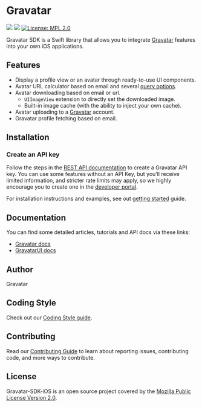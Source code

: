# Gravatar
[![](https://img.shields.io/endpoint?url=https%3A%2F%2Fswiftpackageindex.com%2Fapi%2Fpackages%2FAutomattic%2FGravatar-SDK-iOS%2Fbadge%3Ftype%3Dswift-versions)](https://swiftpackageindex.com/Automattic/Gravatar-SDK-iOS) 
[![](https://img.shields.io/endpoint?url=https%3A%2F%2Fswiftpackageindex.com%2Fapi%2Fpackages%2FAutomattic%2FGravatar-SDK-iOS%2Fbadge%3Ftype%3Dplatforms)](https://swiftpackageindex.com/Automattic/Gravatar-SDK-iOS)
[![License: MPL 2.0](https://img.shields.io/badge/License-MPL_2.0-brightgreen.svg)](https://opensource.org/licenses/MPL-2.0)


Gravatar SDK is a Swift library that allows you to integrate [Gravatar](https://gravatar.com/) features into your own iOS applications.

## Features

- Display a profile view or an avatar through ready-to-use UI components.
- Avatar URL calculator based on email and several [query options](https://docs.gravatar.com/general/images/).
- Avatar downloading based on email or url.
  - `UIImageView` extension to directly set the downloaded image.
  - Built-in image cache (with the ability to inject your own cache).
- Avatar uploading to a [Gravatar](https://gravatar.com/) account.
- Gravatar profile fetching based on email.

## Installation

### Create an API key

Follow the steps in the [REST API documentation](https://docs.gravatar.com/api/profiles/rest-api/) to create a Gravatar API key. You can use some features without an API Key, but you’ll receive limited information, and stricter rate limits may apply, so we highly encourage you to create one in the [developer portal](https://gravatar.com/developers/).

For installation instructions and examples, see out [getting started](Sources/Gravatar/Gravatar.docc/GettingStarted.md) guide.

## Documentation

You can find some detailed articles, tutorials and API docs via these links:

- [Gravatar docs](https://automattic.github.io/Gravatar-SDK-iOS/gravatar/documentation/gravatar/)
- [GravatarUI docs](https://automattic.github.io/Gravatar-SDK-iOS/gravatarui/documentation/gravatarui/)

## Author

Gravatar

## Coding Style

Check out our [Coding Style guide](CODINGSTYLE.md).

## Contributing

Read our [Contributing Guide](CONTRIBUTING.md) to learn about reporting issues, contributing code, and more ways to contribute.

## License

Gravatar-SDK-iOS is an open source project covered by the [Mozilla Public License Version 2.0](LICENSE.md).
